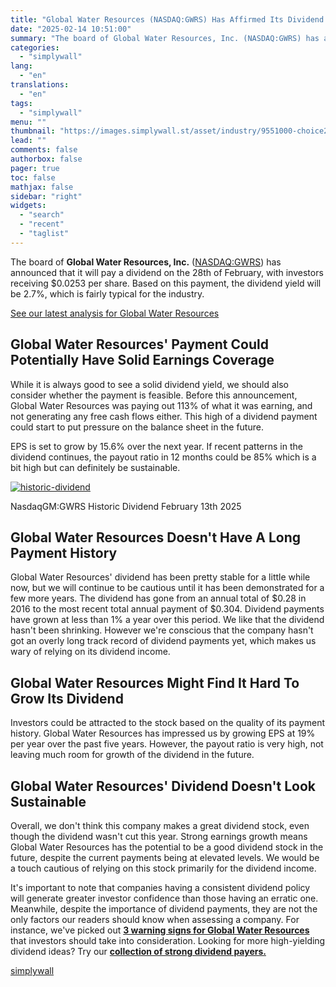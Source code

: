 ```yaml
---
title: "Global Water Resources (NASDAQ:GWRS) Has Affirmed Its Dividend Of $0.0253"
date: "2025-02-14 10:51:00"
summary: "The board of Global Water Resources, Inc. (NASDAQ:GWRS) has announced that it will pay a dividend on the 28th of February, with investors receiving $0.0253 per share. Based on this payment, the dividend yield will be 2.7%, which is fairly typical for the industry. See our latest analysis for Global..."
categories:
  - "simplywall"
lang:
  - "en"
translations:
  - "en"
tags:
  - "simplywall"
menu: ""
thumbnail: "https://images.simplywall.st/asset/industry/9551000-choice2-main-header/1585187012384"
lead: ""
comments: false
authorbox: false
pager: true
toc: false
mathjax: false
sidebar: "right"
widgets:
  - "search"
  - "recent"
  - "taglist"
---
```


The board of **Global Water Resources, Inc.** ([NASDAQ:GWRS](https://simplywall.st/stocks/us/utilities/nasdaq-gwrs/global-water-resources)) has announced that it will pay a dividend on the 28th of February, with investors receiving $0.0253 per share. Based on this payment, the dividend yield will be 2.7%, which is fairly typical for the industry.

 [See our latest analysis for Global Water Resources](https://simplywall.st/stocks/us/utilities/nasdaq-gwrs/global-water-resources) 

Global Water Resources' Payment Could Potentially Have Solid Earnings Coverage
------------------------------------------------------------------------------

While it is always good to see a solid dividend yield, we should also consider whether the payment is feasible. Before this announcement, Global Water Resources was paying out 113% of what it was earning, and not generating any free cash flows either. This high of a dividend payment could start to put pressure on the balance sheet in the future.

EPS is set to grow by 15.6% over the next year. If recent patterns in the dividend continues, the payout ratio in 12 months could be 85% which is a bit high but can definitely be sustainable.

[![historic-dividend](https://images.simplywall.st/asset/chart/44732344-historic-dividend-1-dark/1739472694887)](https://simplywall.st/stocks/us/utilities/nasdaq-gwrs/global-water-resources/dividend)

NasdaqGM:GWRS Historic Dividend February 13th 2025

Global Water Resources Doesn't Have A Long Payment History
----------------------------------------------------------

Global Water Resources' dividend has been pretty stable for a little while now, but we will continue to be cautious until it has been demonstrated for a few more years. The dividend has gone from an annual total of $0.28 in 2016 to the most recent total annual payment of $0.304. Dividend payments have grown at less than 1% a year over this period. We like that the dividend hasn't been shrinking. However we're conscious that the company hasn't got an overly long track record of dividend payments yet, which makes us wary of relying on its dividend income.

Global Water Resources Might Find It Hard To Grow Its Dividend
--------------------------------------------------------------

Investors could be attracted to the stock based on the quality of its payment history. Global Water Resources has impressed us by growing EPS at 19% per year over the past five years. However, the payout ratio is very high, not leaving much room for growth of the dividend in the future.

Global Water Resources' Dividend Doesn't Look Sustainable
---------------------------------------------------------

Overall, we don't think this company makes a great dividend stock, even though the dividend wasn't cut this year. Strong earnings growth means Global Water Resources has the potential to be a good dividend stock in the future, despite the current payments being at elevated levels. We would be a touch cautious of relying on this stock primarily for the dividend income.

It's important to note that companies having a consistent dividend policy will generate greater investor confidence than those having an erratic one. Meanwhile, despite the importance of dividend payments, they are not the only factors our readers should know when assessing a company. For instance, we've picked out [**3 warning signs for Global Water Resources**](https://simplywall.st/stocks/us/utilities/nasdaq-gwrs/global-water-resources) that investors should take into consideration. Looking for more high-yielding dividend ideas? Try our [**collection of strong dividend payers.**](https://simplywall.st/discover/investing-ideas/240709/top-dividend-stocks/global)

[simplywall](https://simplywall.st/stocks/us/utilities/nasdaq-gwrs/global-water-resources/news/global-water-resources-nasdaqgwrs-has-affirmed-its-dividend-2)
